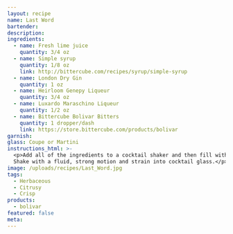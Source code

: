```yaml
---
layout: recipe
name: Last Word
bartender:
description:
ingredients:
  - name: Fresh lime juice
    quantity: 3/4 oz
  - name: Simple syrup
    quantity: 1/8 oz
    link: http://bittercube.com/recipes/syrup/simple-syrup
  - name: London Dry Gin
    quantity: 1 oz
  - name: Heirloom Genepy Liqueur
    quantity: 3/4 oz
  - name: Luxardo Maraschino Liqueur
    quantity: 1/2 oz
  - name: Bittercube Bolivar Bitters
    quantity: 1 dropper/dash
    link: https://store.bittercube.com/products/bolivar
garnish:
glass: Coupe or Martini
instructions_html: >-
  <p>Add all of the ingredients to a cocktail shaker and then fill with ice.
  Shake with a fluid, strong motion and strain into cocktail glass.</p>
image: /uploads/recipes/Last_Word.jpg
tags:
  - Herbaceous
  - Citrusy
  - Crisp
products:
  - bolivar
featured: false
meta:
---
```


